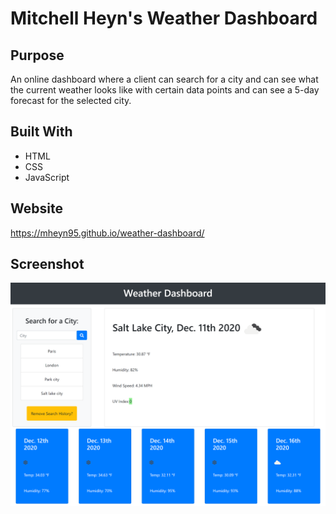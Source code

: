 # Mitchell Heyn's Weather Dashboard

## Purpose

An online dashboard where a client can search for a city and can see what the current weather looks like with certain data points and can see a 5-day forecast for the selected city.

## Built With

- HTML
- CSS
- JavaScript

## Website

https://mheyn95.github.io/weather-dashboard/

## Screenshot

![Weather Dashboard Screen Shot](./assets/images/screenshot.png "Weather Dashboard Screen Shot")
